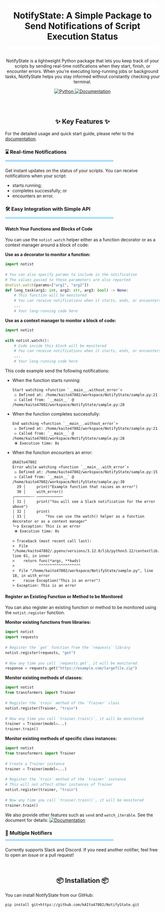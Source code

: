 
<h1 align="center">
  <a href="https://github.com/kAIto47802/NotifyState/blob/main/README.md">
    <img width="97%" height="14px" src="docs/_images/titleLine3t.svg">
  </a>
  NotifyState: A Simple Package to Send Notifications of Script Execution Status
  <a href="https://github.com/kAIto47802/NotifyState/blob/main/README.md">
    <img width="97%" height="14px" src="docs/_images/titleLine3t.svg">
  </a>
</h1>

<p align="center">
  NotifyState is a lightweight Python package that lets you keep track of your scripts by sending real-time notifications when they start, finish, or encounter errors.
  When you're executing long-running jobs or background tasks, NotifyState helps you stay informed without constantly checking your terminal.
</p>

<div align="center">
  <a target="_blank" href="https://www.python.org">
    <img src="https://img.shields.io/badge/python-3.9%20%7C%203.10%20%7C%203.11%20%7C%203.12-blue" alt="Python"/>
  </a>
  <a href="https://kaito47802.github.io/NotifyState/index.html">
    <img src="https://img.shields.io/badge/docs-latest-brightgreen?logo=read-the-docs" alt="Documentation"/>
  </a>
</div>

<br><br>

<h2 align="center">
  ✨ Key Features ✨
</h2>

For the detailed usage and quick start guide, please refer to the [documentation](https://kaito47802.github.io/NotifyState/index.html).


<h3>
  <div>⌛ Real-time Notifications</div>
  <a href="https://github.com/kAIto47802/NotifyState/blob/main/README.md">
    <img width="70%" height="6px" src="docs/_images/line3.svg">
</a>
</h3>

Get instant updates on the status of your scripts.
You can receive notifications when your script:

- starts running;
- completes successfully; or
- encounters an error.


<h3>
  <div>🛠️ Easy Integration with Simple API</div>
  <a href="https://github.com/kAIto47802/NotifyState/blob/main/README.md">
    <img width="70%" height="6px" src="docs/_images/line3.svg">
  </a>
</h3>

#### Watch Your Functions and Blocks of Code

You can use the `notist.watch` helper either as a function decorator or as a context manager around a block of code:

**Use as a decorator to monitor a function:**

```python
import notist

# You can also specify params to include in the notification
# The values passed to these parameters are also reported
@notist.watch(params=["arg1", "arg2"])
def long_task(arg1: int, arg2: str, arg3: bool) -> None:
    # This function will be monitored
    # You can receive notifications when it starts, ends, or encounters an error
    ...
    # Your long-running code here
```

**Use as a context manager to monitor a block of code:**

```python
import notist

with notist.watch():
    # Code inside this block will be monitored
    # You can receive notifications when it starts, ends, or encounters an error
    ...
    # Your long-running code here
```

This code example send the following notifications:

- When the function starts running:

   ```text
   Start watching <function `__main__.without_error`>
    ▷ Defined at: /home/kaito47802/workspace/NotifyState/sample.py:21
    ▷ Called from: `__main__` @ /home/kaito47802/workspace/NotifyState/sample.py:28
   ```

- When the function completes successfully:

   ```text
   End watching <function `__main__.without_error`>
    ▷ Defined at: /home/kaito47802/workspace/NotifyState/sample.py:21
    ▷ Called from: `__main__` @ /home/kaito47802/workspace/NotifyState/sample.py:28
    ⦿ Execution time: 0s
   ```

- When the function encounters an error:

   ```text
   @kAIto47802
   Error while watching <function `__main__.with_error`>
    ▷ Defined at: /home/kaito47802/workspace/NotifyState/sample.py:15
    ▷ Called from: `__main__` @ /home/kaito47802/workspace/NotifyState/sample.py:30
     29 │     print("Example function that raises an error")
     30 │     with_error()
   ╭───────┄┄ ────────────
   │ 31 │     print("You will see a Slack notification for the error above")
   │ 32 │     print(
   │ 33 │         "You can use the watch() helper as a function decorator or as a context manager"
   ╰─❯ Exception: This is an error
    ⦿ Execution time: 0s

   > Traceback (most recent call last):
   >  File "/home/kaito47802/.pyenv/versions/3.12.0/lib/python3.12/contextlib.py", line 81, in inner
   >    return func(*args, **kwds)
   >           ^^^^^^^^^^^^^^^^^^^
   >  File "/home/kaito47802/workspace/NotifyState/sample.py", line 18, in with_error
   >    raise Exception("This is an error")
   > Exception: This is an error
   ```

#### Register an Existing Function or Method to be Monitored

You can also register an existing function or method to be monitored using the `notist.register` function.

**Monitor existing functions from libraries:**

```python
import notist
import requests

# Register the `get` function from the `requests` library
notist.register(requests, "get")

# Now any time you call `requests.get`, it will be monitored
response = requests.get("https://example.com/largefile.zip")
```

**Monitor existing methods of classes:**

```python
import notist
from transformers import Trainer

# Register the `train` method of the `Trainer` class
notist.register(Trainer, "train")

# Now any time you call `trainer.train()`, it will be monitored
trainer = Trainer(model=...)
trainer.train()
```

**Monitor existing methods of specific class instances:**

```python
import notist
from transformers import Trainer

# Create a Trainer instance
trainer = Trainer(model=...)

# Register the `train` method of the `trainer` instance
# This will not affect other instances of Trainer
notist.register(trainer, "train")

# Now any time you call `trainer.train()`, it will be monitored
trainer.train()
```

We also provide other features such as `send` and `watch_iterable`. See the document for details:
<a href="https://kaito47802.github.io/NotifyState/index.html">
  <img src="https://img.shields.io/badge/docs-latest-brightgreen?logo=read-the-docs" alt="Documentation" align="top"/>
</a>


<h3>
  <div>🔔 Multiple Notifiers</div>
  <a href="https://github.com/kAIto47802/NotifyState/blob/main/README.md">
    <img width="70%" height="6px" src="docs/_images/line3.svg">
  </a>
</h3>


Currently supports Slack and Discord. If you need another notifier, feel free to open an issue or a pull request!

<br>

<h2 align="center">
  📦 Installation 📦
</h2>

You can install NotifyState from our GitHub:

```bash
pip install git+https://github.com/kAIto47802/NotifyState.git
```